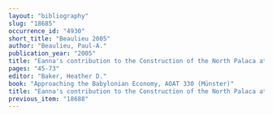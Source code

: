 ```yaml
---
layout: "bibliography"
slug: "18685"
occurrence_id: "4930"
short_title: "Beaulieu 2005"
author: "Beaulieu, Paul-A."
publication_year: "2005"
title: "Eanna's contribution to the Construction of the North Palaca at Babylon."
pages: "45-73"
editor: "Baker, Heather D."
book: "Approaching the Babylonian Economy, AOAT 330 (Münster)"
title: "Eanna's contribution to the Construction of the North Palaca at Babylon."
previous_item: "18688"
---
```

